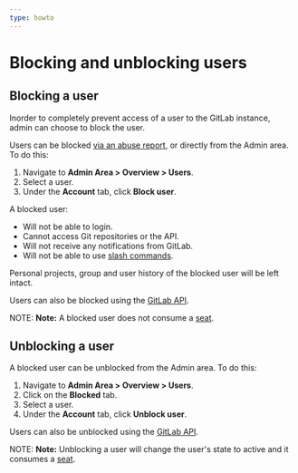 ```yaml
---
type: howto
---
```


# Blocking and unblocking users

## Blocking a user

Inorder to completely prevent access of a user to the GitLab instance, admin can choose to block the user.

Users can be blocked [via an abuse report](../../admin_area/abuse_reports.md#blocking-users),
or directly from the Admin area. To do this:

1. Navigate to  **Admin Area > Overview > Users**.
1. Select a user.
1. Under the **Account** tab, click **Block user**.

A blocked user:

- Will not be able to login.
- Cannot access Git repositories or the API.
- Will not receive any notifications from GitLab.
- Will not be able to use [slash commands](../../../integration/slash_commands.md).

Personal projects, group and user history of the blocked user will be left intact.

Users can also be blocked using the [GitLab API](../../../api/users.html#block-user).

NOTE: **Note:**
A blocked user does not consume a [seat](../../../subscriptions/index.md#managing-subscriptions).

## Unblocking a user

A blocked user can be unblocked from the Admin area. To do this:

1. Navigate to  **Admin Area > Overview > Users**.
1. Click on the **Blocked** tab.
1. Select a user.
1. Under the **Account** tab, click **Unblock user**.

Users can also be unblocked using the [GitLab API](../../../api/users.html#unblock-user).

NOTE: **Note:**
Unblocking a user will change the user's state to active and it consumes a [seat](../../../subscriptions/index.md#managing-subscriptions).
